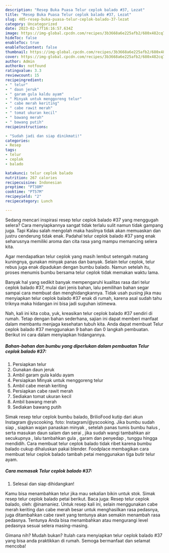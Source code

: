 ```yaml
---
description: "Resep Buka Puasa Telur ceplok balado #37, Lezat"
title: "Resep Buka Puasa Telur ceplok balado #37, Lezat"
slug: 405-resep-buka-puasa-telur-ceplok-balado-37-lezat
category: Uncategorized
date: 2023-02-17T16:16:57.634Z
image: https://img-global.cpcdn.com/recipes/3b3668a6e225afb2/680x482cq70/telur-ceplok-balado-37-foto-resep-utama.jpg
hideToc: false
enableToc: true
enableTocContent: false
thumbnail: https://img-global.cpcdn.com/recipes/3b3668a6e225afb2/680x482cq70/telur-ceplok-balado-37-foto-resep-utama.jpg
cover: https://img-global.cpcdn.com/recipes/3b3668a6e225afb2/680x482cq70/telur-ceplok-balado-37-foto-resep-utama.jpg
author: Admin
authorAv: notfound
ratingvalue: 3.3
reviewcount: 15
recipeingredient:
- " telur"
- " daun jeruk"
- " garam gula kaldu ayam"
- " Minyak untuk menggoreng telur"
- " cabe merah keriting"
- " cabe rawit merah"
- " tomat ukuran kecil"
- " bawang merah"
- " bawang putih"
recipeinstructions:

- "Sudah jadi dan siap dinikmati!"
categories:
- Resep
tags:
- telur
- ceplok
- balado

katakunci: telur ceplok balado 
nutrition: 267 calories
recipecuisine: Indonesian
preptime: "PT38M"
cooktime: "PT57M"
recipeyield: "2"
recipecategory: Lunch

---
```



Sedang mencari inspirasi resep telur ceplok balado #37 yang menggugah selera? Cara menyiapkannya sangat tidak terlalu sulit namun tidak gampang juga. Tapi Kalau salah mengolah maka hasilnya tidak akan memuaskan dan justru cenderung tidak enak. Padahal telur ceplok balado #37 yang enak seharusnya memiliki aroma dan cita rasa yang mampu memancing selera kita.


Agar mendapatkan telur ceplok yang masih lembut setengah matang kuningnya, gunakan minyak panas dan banyak. Selain telur ceplok, telur rebus juga enak dipadukan dengan bumbu balado. Namun setelah itu, proses menumis bumbu bersama telur ceplok tidak memakan waktu lama.

Banyak hal yang sedikit banyak mempengaruhi kualitas rasa dari telur ceplok balado #37, mulai dari jenis bahan, lalu pemilihan bahan segar sampai cara membuat dan menghidangkannya. Tidak usah pusing jika mau menyiapkan telur ceplok balado #37 enak di rumah, karena asal sudah tahu triknya maka hidangan ini bisa jadi suguhan istimewa.


Nah, kali ini kita coba, yuk, kreasikan telur ceplok balado #37 sendiri di rumah. Tetap dengan bahan sederhana, sajian ini dapat memberi manfaat dalam membantu menjaga kesehatan tubuh kita. Anda dapat membuat Telur ceplok balado #37 menggunakan 9 bahan dan 0 langkah pembuatan. Berikut ini cara dalam menyiapkan hidangannya.

<!--inarticleads1-->

##### Bahan-bahan dan bumbu yang diperlukan dalam pembuatan Telur ceplok balado #37:

1. Persiapkan  telur
1. Gunakan  daun jeruk
1. Ambil  garam gula kaldu ayam
1. Persiapkan  Minyak untuk menggoreng telur
1. Ambil  cabe merah keriting
1. Persiapkan  cabe rawit merah
1. Sediakan  tomat ukuran kecil
1. Ambil  bawang merah
1. Sediakan  bawang putih


Simak resep telur ceplok bumbu balado, BrilioFood kutip dari akun Instagram @yscooking. foto: Instagram/@yscooking. Jika bumbu sudah siap , siapkan wajan panaskan minyak , setelah panas tumis bumbu halus , serta masukan daun salam dan serai , jika sudah wangi tambahkan air secukupnya , lalu tambahkan gula , garam dan penyedap , tunggu hingga mendidih. Cara membuat telur ceplok balado tidak ribet karena bumbu balado cukup dihaluskan pakai blender. Foodplace membagikan cara membuat telur ceplok balado tambah petai menggunakan tiga butir telur ayam. 

<!--inarticleads2-->

##### Cara memasak Telur ceplok balado #37:


1. Selesai dan siap dihidangkan!

Kamu bisa menambahkan telur jika mau sekalian bikin untuk stok. Simak resep telur ceplok balado petai berikut. Baca juga: Resep telur ceplok balado, oleh: @inamaniez. Untuk resep kali ini, selain menggunakan cabe merah keriting dan cabe merah besar untuk menghasilkan rasa pedasnya, juga ditambahkan cabe rawit yang tentunya akan semakin menambah rasa pedasnya. Tentunya Anda bisa menambahkan atau mengurangi level pedasnya sesuai selera masing-masing. 

Gimana nih? Mudah bukan? Itulah cara menyiapkan telur ceplok balado #37 yang bisa anda praktikkan di rumah. Semoga bermanfaat dan selamat mencoba!
